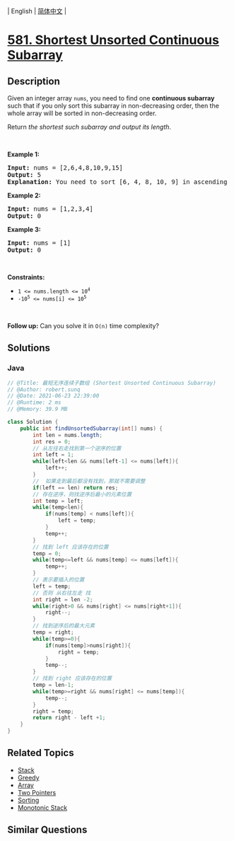 
| English | [简体中文](README.md) |

# [581. Shortest Unsorted Continuous Subarray](https://leetcode.cn//problems/shortest-unsorted-continuous-subarray/)

## Description

<p>Given an integer array <code>nums</code>, you need to find one <b>continuous subarray</b> such that if you only sort this subarray in non-decreasing order, then the whole array will be sorted in non-decreasing order.</p>

<p>Return <em>the shortest such subarray and output its length</em>.</p>

<p>&nbsp;</p>
<p><strong class="example">Example 1:</strong></p>

<pre>
<strong>Input:</strong> nums = [2,6,4,8,10,9,15]
<strong>Output:</strong> 5
<strong>Explanation:</strong> You need to sort [6, 4, 8, 10, 9] in ascending order to make the whole array sorted in ascending order.
</pre>

<p><strong class="example">Example 2:</strong></p>

<pre>
<strong>Input:</strong> nums = [1,2,3,4]
<strong>Output:</strong> 0
</pre>

<p><strong class="example">Example 3:</strong></p>

<pre>
<strong>Input:</strong> nums = [1]
<strong>Output:</strong> 0
</pre>

<p>&nbsp;</p>
<p><strong>Constraints:</strong></p>

<ul>
	<li><code>1 &lt;= nums.length &lt;= 10<sup>4</sup></code></li>
	<li><code>-10<sup>5</sup> &lt;= nums[i] &lt;= 10<sup>5</sup></code></li>
</ul>

<p>&nbsp;</p>
<strong>Follow up:</strong> Can you solve it in <code>O(n)</code> time complexity?

## Solutions


### Java

```Java
// @Title: 最短无序连续子数组 (Shortest Unsorted Continuous Subarray)
// @Author: robert.sunq
// @Date: 2021-06-23 22:39:00
// @Runtime: 2 ms
// @Memory: 39.9 MB

class Solution {
    public int findUnsortedSubarray(int[] nums) {
        int len = nums.length;
        int res = 0;
        // 从左往右走找到第一个逆序的位置
        int left = 1;
        while(left<len && nums[left-1] <= nums[left]){
            left++;
        }
        //  如果走到最后都没有找到，那就不需要调整
        if(left == len) return res;
        // 存在逆序，则找逆序后最小的元素位置
        int temp = left;
        while(temp<len){
            if(nums[temp] < nums[left]){
                left = temp;
            }
            temp++;
        }
        // 找到 left 应该存在的位置
        temp = 0;
        while(temp<=left && nums[temp] <= nums[left]){
            temp++;
        }
        // 表示要插入的位置
        left = temp;
        // 否则 从右往左走 找
        int right = len -2;
        while(right>0 && nums[right] <= nums[right+1]){
            right--;
        }
        // 找到逆序后的最大元素
        temp = right;
        while(temp>=0){
            if(nums[temp]>nums[right]){
                right = temp;
            }
            temp--;
        }
        // 找到 right 应该存在的位置
        temp = len-1;
        while(temp>=right && nums[right] <= nums[temp]){
            temp--;
        }
        right = temp;
        return right - left +1;
    }
}
```



## Related Topics

- [Stack](https://leetcode.cn//tag/stack)
- [Greedy](https://leetcode.cn//tag/greedy)
- [Array](https://leetcode.cn//tag/array)
- [Two Pointers](https://leetcode.cn//tag/two-pointers)
- [Sorting](https://leetcode.cn//tag/sorting)
- [Monotonic Stack](https://leetcode.cn//tag/monotonic-stack)

## Similar Questions


